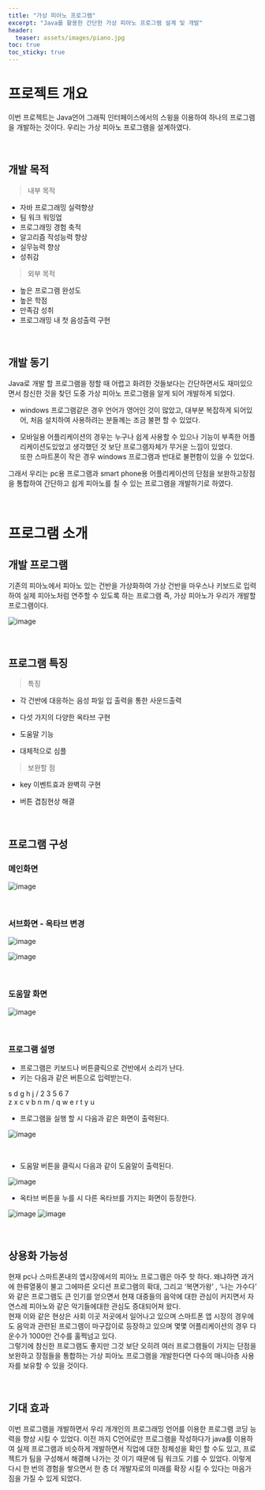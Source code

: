 ```yaml
---
title: "가상 피아노 프로그램"
excerpt: "Java를 활용한 간단한 가상 피아노 프로그램 설계 및 개발"
header:
  teaser: assets/images/piano.jpg
toc: true
toc_sticky: true
---
```


# 프로젝트 개요

이번 프로젝트는 Java언어 그래픽 인터페이스에서의 스윙을 이용하여 하나의 프로그램을 개발하는 것이다. 우리는 가상 피아노 프로그램을 설계하였다.

<br>

## 개발 목적

>내부 목적

- 자바 프로그래밍 실력향상
- 팀 워크 워밍업
- 프로그래밍 경험 축적
- 알고리즘 작성능력 향상
- 실무능력 향상
- 성취감

>외부 목적

- 높은 프로그램 완성도
- 높은 학점
- 만족감 성취
- 프로그래밍 내 첫 음성출력 구현

<br>

## 개발 동기

Java로 개발 할 프로그램을 정할 때 어렵고 화려한 것들보다는 간단하면서도 재미있으면서 참신한 것을 찾던 도중 가상 피아노 프로그램을 알게 되어 개발하게 되었다. 

- windows 프로그램같은 경우 언어가 영어인 것이 많았고, 대부분 복잡하게 되어있어, 처음 설치하여 사용하려는 분들께는 조금 불편 할 수 있었다.

- 모바일용 어플리케이션의 경우는 누구나 쉽게 사용할 수 있으나 기능이 부족한 어플리케이션도있었고 생각했던 것 보단 프로그램자체가 무거운 느낌이 있었다.  
또한 스마트폰이 작은 경우 windows 프로그램과 반대로 불편함이 있을 수 있었다. 

 그래서 우리는 pc용 프로그램과 smart phone용 어플리케이션의 단점을 보완하고장점을 통합하여 간단하고 쉽게 피아노를 칠 수 있는 프로그램을 개발하기로 하였다.
 
<br>

# 프로그램 소개

## 개발 프로그램

기존의 피아노에서 피아노 있는 건반을 가상화하여 가상 건반을 마우스나 키보드로 입력하여 실제 피아노처럼 연주할 수 있도록 하는 프로그램 즉, 가상 피아노가 우리가 개발할 프로그램이다.

![image](https://user-images.githubusercontent.com/57826388/78427315-e9f8b880-76ae-11ea-8d40-a4cd69e158fd.png)

<br>

## 프로그램 특징

>특징
 - 각 건반에 대응하는 음성 파일 입 출력을 통한 사운드출력

 - 다섯 가지의 다양한 옥타브 구현

 - 도움말 기능

 - 대체적으로 심플


>보완할 점
 - key 이벤트효과 완벽히 구현

 - 버튼 겹침현상 해결

 <br>

## 프로그램 구성

### 메인화면

![image](https://user-images.githubusercontent.com/57826388/78429469-8d49cd80-76af-11ea-98b0-2ec4140ef11b.png)

<br>

### 서브화면 - 옥타브 변경

![image](https://user-images.githubusercontent.com/57826388/78429525-9175eb00-76af-11ea-8892-de396d38e4d2.png)

![image](https://user-images.githubusercontent.com/57826388/78429815-a5b9e800-76af-11ea-82b2-20531baf9259.png)

<br>

### 도움말 화면

![image](https://user-images.githubusercontent.com/57826388/78429860-a8b4d880-76af-11ea-8e78-984f0c693d74.png)

<br>

### 프로그램 설명

- 프로그램은 키보드나 버튼클릭으로 건반에서 소리가 난다.
- 키는 다음과 같은 버튼으로 입력받는다.

s d   g h j          /    2 3   5 6 7  
  z x c v b n m      /    q w e r t y u 
  
 - 프로그램을 실행 할 시 다음과 같은 화면이 출력된다.

![image](https://user-images.githubusercontent.com/57826388/78430805-ed407400-76af-11ea-980e-137f73a9af99.png)

<br>

 - 도움말 버튼을 클릭시 다음과 같이 도움말이 출력된다.

![image](https://user-images.githubusercontent.com/57826388/78430863-f16c9180-76af-11ea-833e-0552623fa8a8.png)

 - 옥타브 버튼을 누를 시 다른 옥타브를 가지는 화면이 등장한다.

![image](https://user-images.githubusercontent.com/57826388/78431191-09441580-76b0-11ea-94f4-1b955f596bf7.png)
![image](https://user-images.githubusercontent.com/57826388/78431234-0c3f0600-76b0-11ea-9cc6-9b1be85b7746.png)

<br>

## 상용화 가능성

현재 pc나 스마트폰내의 앱시장에서의 피아노 프로그램은 아주 핫 하다. 왜냐하면 과거에 한류열풍이 불고 그에따른 오디션 프로그램의 확대, 그리고 ‘복면가왕’ , ‘나는 가수다’ 와 같은 프로그램도 큰 인기를 얻으면서 현재 대중들의 음악에 대한 관심이 커지면서 자연스레 피아노와 같은 악기들에대한 관심도 증대되어져 왔다.  
현재 이와 같은 현상은 사회 이곳 저곳에서 일어나고 있으며 스마트폰 앱 시장의 경우에도 음악과 관련된 프로그램이 마구잡이로 등장하고 있으며 몇몇 어플리케이션의 경우 다운수가 1000만 건수를 훌쩍넘고 있다.  
그렇기에 참신한 프로그램도 좋지만 그것 보단 오히려 여러 프로그램들이 가지는 단점을 보완하고 장점들을 통합하는  가상 피아노 프로그램을 개발한다면 다수의 매니아층 사용자를 보유할 수 있을 것이다.

<br>

## 기대 효과

이번 프로그램을 개발하면서 우리 개개인의 프로그래밍 언어를 이용한 프로그램 코딩 능력을 향상 시킬 수 있었다.
이전 까지 C언어로만 프로그램을 작성하다가 java를 이용하여 실제 프로그램과 비슷하게 개발하면서 직업에 대한 정체성을 확인 할 수도 있고, 프로젝트가 팀을 구성해서 해결해 나가는 것 이기 때문에 팀 워크도 기를 수 있었다.
이렇게 다시 한 번의 경험을 쌓으면서 한 층 더 개발자로의 미래를 확장 시킬 수 있다는 마음가짐을 가질 수 있게 되었다.
